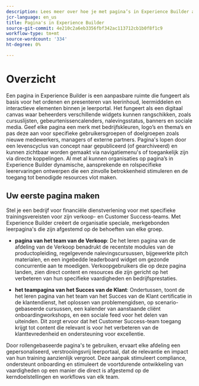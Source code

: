 ```yaml
---
description: Lees meer over hoe je met pagina’s in Experience Builder aanpasbare ruimten kunt creëren om leercontent, resources en interactieve elementen te ordenen en te presenteren.
jcr-language: en_us
title: Pagina's in Experience Builder
source-git-commit: 4e210c2a6eb3356fbf342ac113712cb1b0f8f1c9
workflow-type: tm+mt
source-wordcount: '334'
ht-degree: 0%

---
```



# Overzicht

Een pagina in Experience Builder is een aanpasbare ruimte die fungeert als basis voor het ordenen en presenteren van leerinhoud, leermiddelen en interactieve elementen binnen je leerportal. Het fungeert als een digitaal canvas waar beheerders verschillende widgets kunnen rangschikken, zoals cursuslijsten, gebeurtenissencalenders, nalevingsstatus, banners en sociale media.
Geef elke pagina een merk met bedrijfskleuren, logo’s en thema’s en pas deze aan voor specifieke gebruikersgroepen of doelgroepen zoals nieuwe medewerkers, managers of externe partners. Pagina&#39;s lopen door een levenscyclus van concept naar gepubliceerd (of gearchiveerd) en kunnen zichtbaar worden gemaakt via navigatiemenu&#39;s of toegankelijk zijn via directe koppelingen. Al met al kunnen organisaties op pagina’s in Experience Builder dynamische, aansprekende en rolspecifieke leerervaringen ontwerpen die een zinvolle betrokkenheid stimuleren en de toegang tot benodigde resources vlot maken.

## Uw eerste pagina maken

Stel je een bedrijf voor financiële dienstverlening voor met specifieke trainingsvereisten voor zijn verkoop- en Customer Success-teams. Met Experience Builder creëert de organisatie speciale, merkgebonden leerpagina&#39;s die zijn afgestemd op de behoeften van elke groep.

* **pagina van het team van de Verkoop**: De het leren pagina van de afdeling van de Verkoop benadrukt de recentste modules van de productopleiding, regelgevende nalevingscursussen, bijgewerkte pitch materialen, en een ingebedde leaderboard widget om gezonde concurrentie aan te moedigen. Verkoopgebruikers die op deze pagina landen, zien direct content en resources die zijn gericht op het verbeteren van hun specifieke vaardigheden en bedrijfsprestaties.

* **het teampagina van het Succes van de Klant**: Ondertussen, toont de het leren pagina van het team van het Succes van de Klant certificatie in de klantendienst, het oplossen van problemengidsen, op scenario-gebaseerde cursussen, een kalender van aanstaande cliënt onboardingworkshops, en een sociale feed voor het delen van uiteinden. Dit zorgt ervoor dat het Customer Success-team toegang krijgt tot content die relevant is voor het verbeteren van de klanttevredenheid en ondersteuning voor excellentie.

Door rollengebaseerde pagina&#39;s te gebruiken, ervaart elke afdeling een gepersonaliseerd, verstrooiingsvrij leerportaal, dat de relevantie en impact van hun training aanzienlijk vergroot. Deze aanpak stimuleert compliance, ondersteunt onboarding en stimuleert de voortdurende ontwikkeling van vaardigheden op een manier die direct is afgestemd op de kerndoelstellingen en workflows van elk team.
